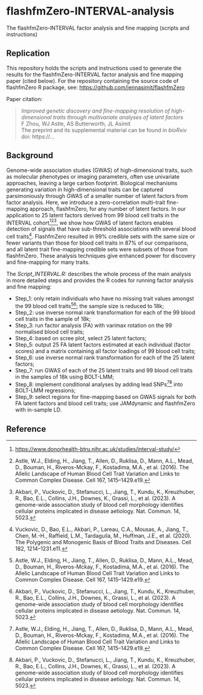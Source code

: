 # flashfmZero-INTERVAL-analysis

The flashfmZero-INTERVAL factor analysis and fine mapping (scripts and instructions)

## Replication

This repository holds the scripts and instructions used to generate the results for the flashfmZero-INTERVAL factor analysis and fine mapping paper (cited below). For the repository containing the source code of flashfmZero R package, see: https://github.com/jennasimit/flashfmZero

Paper citation:

> *Improved genetic discovery and fine-mapping resolution of high-dimensional traits through multivariate analyses of latent factors* <br />
> F Zhou, WJ Astle, AS Butterworth, JL Asimit <br />
> The preprint and its supplemental material can be found in *bioRxiv* <br />
> doi: https://...


## Background
Genome-wide association studies (GWAS) of high-dimensional traits, such as molecular phenotypes or imaging parameters, often use univariate approaches, leaving a large carbon footprint. Biological mechanisms generating variation in high-dimensional traits can be captured parsimoniously through GWAS of a smaller number of latent factors from factor analysis. Here, we introduce a zero-correlation multi-trait fine-mapping approach, flashfmZero, for any number of latent factors. In our application to 25 latent factors derived from 99 blood cell traits in the INTERVAL cohort[^1][^2][^3], we show how GWAS of latent factors enables detection of signals that have sub-threshold associations with several blood cell traits[^4]. FlashfmZero resulted in 99% credible sets with the same size or fewer variants than those for blood cell traits in 87% of our comparisons, and all latent trait fine-mapping credible sets were subsets of those from flashfmZero. These analysis techniques give enhanced power for discovery and fine-mapping for many traits.

The *Script_INTERVAL.R:* describes the whole process of the main analysis in more detailed steps and provides the R codes for running factor analysis and fine mapping:
- Step_1: only retain individuals who have no missing trait values amongst the 99 blood cell traits[^2][^3]; the sample size is reduced to 18k;
- Step_2: use inverse normal rank transformation for each of the 99 blood cell traits in the sample of 18k;
- Step_3: run factor analysis (FA) with varimax rotation on the 99 normalised blood cell traits;
- Step_4: based on scree plot, select 25 latent factors;
- Step_5: output 25 FA latent factors estimated at each individual (factor scores) and a matrix containing all factor loadings of 99 blood cell traits;
- Step_6: use inverse normal rank transformation for each of the 25 latent factors;
- Step_7: run GWAS of each of the 25 latent traits and 99 blood cell traits in the samples of 18k using BOLT-LMM;
- Step_8: implement conditional analyses by adding lead SNPs[^2][^3] into BOLT-LMM regressions;
- Step_9: select regions for fine-mapping based on GWAS signals for both FA latent factors and blood cell traits; use JAMdynamic and flashfmZero with in-sample LD.


## Reference
[^1]: https://www.donorhealth-btru.nihr.ac.uk/studies/interval-study/
[^2]: Astle, W.J., Elding, H., Jiang, T., Allen, D., Ruklisa, D., Mann, A.L., Mead, D., Bouman, H., Riveros-Mckay, F., Kostadima, M.A., et al. (2016). The Allelic Landscape of Human Blood Cell Trait Variation and Links to Common Complex Disease. Cell 167, 1415–1429.e19.
[^3]: Akbari, P., Vuckovic, D., Stefanucci, L., Jiang, T., Kundu, K., Kreuzhuber, R., Bao, E.L., Collins, J.H., Downes, K., Grassi, L., et al. (2023). A genome-wide association study of blood cell morphology identifies cellular proteins implicated in disease aetiology. Nat. Commun. 14, 5023.
[^4]: Vuckovic, D., Bao, E.L., Akbari, P., Lareau, C.A., Mousas, A., Jiang, T., Chen, M.-H., Raffield, L.M., Tardaguila, M., Huffman, J.E., et al. (2020). The Polygenic and Monogenic Basis of Blood Traits and Diseases. Cell 182, 1214–1231.e11.



